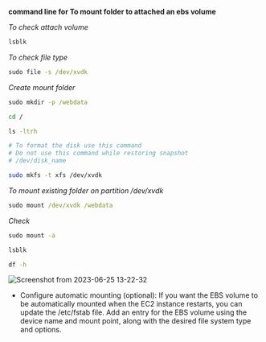 **command line for To mount folder to attached an ebs volume**

_To check attach volume_

```cmd
lsblk
```

_To check file type_

```cmd
sudo file -s /dev/xvdk
```
_Create mount folder_
 
```cmd
sudo mkdir -p /webdata
```
```cmd
cd /
```
```cmd
ls -ltrh
```

```bash
# To format the disk use this command
# Do not use this command while restoring snapshot
# /dev/disk_name

sudo mkfs -t xfs /dev/xvdk
```
_To mount existing folder on partition /dev/xvdk_

```cmd
sudo mount /dev/xvdk /webdata
```
_Check_
 
```cmd
sudo mount -a
```
```cmd
lsblk
```
```cmd
df -h
```

![Screenshot from 2023-06-25 13-22-32](https://github.com/rio-ke/workman/assets/88568938/6a162914-a74e-4666-a509-b8fa5ba167db)


* Configure automatic mounting (optional): If you want the EBS volume to be automatically mounted when the EC2 instance restarts, you can update the /etc/fstab file. Add an entry for the EBS volume using the device name and mount point, along with the desired file system type and options.
